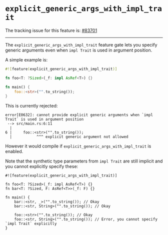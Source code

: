 # `explicit_generic_args_with_impl_trait`

The tracking issue for this feature is: [#83701]

[#83701]: https://github.com/rust-lang/rust/issues/83701

------------------------

The `explicit_generic_args_with_impl_trait` feature gate lets you specify generic arguments even
when `impl Trait` is used in argument position.

A simple example is:

```rust
#![feature(explicit_generic_args_with_impl_trait)]

fn foo<T: ?Sized>(_f: impl AsRef<T>) {}

fn main() {
    foo::<str>("".to_string());
}
```

This is currently rejected:

```text
error[E0632]: cannot provide explicit generic arguments when `impl Trait` is used in argument position
 --> src/main.rs:6:11
  |
6 |     foo::<str>("".to_string());
  |           ^^^ explicit generic argument not allowed

```

However it would compile if `explicit_generic_args_with_impl_trait` is enabled.

Note that the synthetic type parameters from `impl Trait` are still implicit and you
cannot explicitly specify these:

```rust,compile_fail
#![feature(explicit_generic_args_with_impl_trait)]

fn foo<T: ?Sized>(_f: impl AsRef<T>) {}
fn bar<T: ?Sized, F: AsRef<T>>(_f: F) {}

fn main() {
    bar::<str, _>("".to_string()); // Okay
    bar::<str, String>("".to_string()); // Okay

    foo::<str>("".to_string()); // Okay
    foo::<str, String>("".to_string()); // Error, you cannot specify `impl Trait` explicitly
}
```
